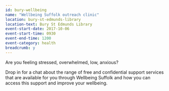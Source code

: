 ```yaml
---
id: bury-wellbeing
name: "Wellbeing Suffolk outreach clinic"
location: bury-st-edmunds-library
location-text: Bury St Edmunds Library
event-start-date: 2017-10-06
event-start-time: 0930
event-end-time: 1200
event-category: health
breadcrumb: y
---
```


Are you feeling stressed, overwhelmed, low, anxious?

Drop in for a chat about the range of free and confidential support services that are available for you through Wellbeing Suffolk and how you can access this support and improve your wellbeing.
